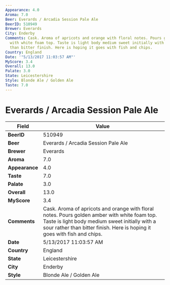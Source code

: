 ```yaml
---
Appearance: 4.0
Aroma: 7.0
Beer: Everards / Arcadia Session Pale Ale
BeerID: 510949
Brewer: Everards
City: Enderby
Comments: Cask. Aroma of apricots and orange with floral notes. Pours golden amber
  with white foam top. Taste is light body medium sweet initially with a sour rather
  than bitter finish. Here is hoping it goes with fish and chips.
Country: England
Date: '"5/13/2017 11:03:57 AM"'
MyScore: 3.4
Overall: 13.0
Palate: 3.0
State: Leicestershire
Style: Blonde Ale / Golden Ale
Taste: 7.0
---
```


# Everards / Arcadia Session Pale Ale

| Field         | Value |
|---------------|-------|
| **BeerID** | 510949 |
| **Beer** | Everards / Arcadia Session Pale Ale |
| **Brewer** | Everards |
| **Aroma** | 7.0 |
| **Appearance** | 4.0 |
| **Taste** | 7.0 |
| **Palate** | 3.0 |
| **Overall** | 13.0 |
| **MyScore** | 3.4 |
| **Comments** | Cask. Aroma of apricots and orange with floral notes. Pours golden amber with white foam top. Taste is light body medium sweet initially with a sour rather than bitter finish. Here is hoping it goes with fish and chips. |
| **Date** | 5/13/2017 11:03:57 AM |
| **Country** | England |
| **State** | Leicestershire |
| **City** | Enderby |
| **Style** | Blonde Ale / Golden Ale |
